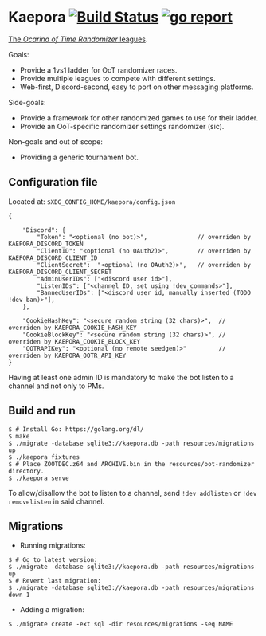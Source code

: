 # Kaepora [![Build Status](https://travis-ci.org/OOTR-Ladder/kaepora.svg?branch=master)](https://travis-ci.org/OOTR-Ladder/kaepora) [![go report](https://goreportcard.com/badge/github.com/OOTR-Ladder/kaepora)](https://goreportcard.com/report/github.com/OOTR-Ladder/kaepora)

[The _Ocarina of Time Randomizer_ leagues](https://ootrladder.com).

Goals:
  - Provide a 1vs1 ladder for OoT randomizer races.
  - Provide multiple leagues to compete with different settings.
  - Web-first, Discord-second, easy to port on other messaging platforms.

Side-goals:
  - Provide a framework for other randomized games to use for their ladder.
  - Provide an OoT-specific randomizer settings randomizer (sic).

Non-goals and out of scope:
  - Providing a generic tournament bot.

## Configuration file
Located at: `$XDG_CONFIG_HOME/kaepora/config.json`
```
{

    "Discord": {
        "Token": "<optional (no bot)>",              // overriden by KAEPORA_DISCORD_TOKEN
        "ClientID": "<optional (no OAuth2)>",        // overriden by KAEPORA_DISCORD_CLIENT_ID
        "ClientSecret":  "<optional (no OAuth2)>",   // overriden by KAEPORA_DISCORD_CLIENT_SECRET
        "AdminUserIDs": ["<discord user id>"],
        "ListenIDs": ["<channel ID, set using !dev commands>"],
        "BannedUserIDs": ["<discord user id, manually inserted (TODO !dev ban)>"],
    },

    "CookieHashKey": "<secure random string (32 chars)>",  // overriden by KAEPORA_COOKIE_HASH_KEY
    "CookieBlockKey": "<secure random string (32 chars)>", // overriden by KAEPORA_COOKIE_BLOCK_KEY
    "OOTRAPIKey": "<optional (no remote seedgen)>"         // overriden by KAEPORA_OOTR_API_KEY
}
```

Having at least one admin ID is mandatory to make the bot listen to a channel
and not only to PMs.

## Build and run
```shell
$ # Install Go: https://golang.org/dl/
$ make
$ ./migrate -database sqlite3://kaepora.db -path resources/migrations up
$ ./kaepora fixtures
$ # Place ZOOTDEC.z64 and ARCHIVE.bin in the resources/oot-randomizer directory.
$ ./kaepora serve
```

To allow/disallow the bot to listen to a channel, send `!dev addlisten` or
`!dev removelisten` in said channel.

## Migrations
- Running migrations:
```shell
$ # Go to latest version:
$ ./migrate -database sqlite3://kaepora.db -path resources/migrations up
$ # Revert last migration:
$ ./migrate -database sqlite3://kaepora.db -path resources/migrations down 1
```
- Adding a migration:
```shell
$ ./migrate create -ext sql -dir resources/migrations -seq NAME
```

